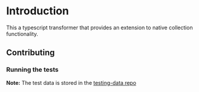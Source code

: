 # Introduction 

This a typescript transformer that provides an extension to native collection functionality.

## Contributing

### Running the tests

**Note:** The test data is stored in the [testing-data repo](https://github.com/TypicalLinguist/collections-extension-testing-data) 
